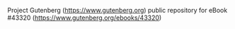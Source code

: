 Project Gutenberg (https://www.gutenberg.org) public repository for eBook #43320 (https://www.gutenberg.org/ebooks/43320)

